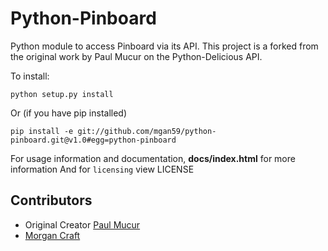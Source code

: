 Python-Pinboard
================

Python module to access Pinboard via its API. This project is a forked from the original work by Paul Mucur on the Python-Delicious API.  

To install:

    python setup.py install
    

Or (if you have pip installed)

    pip install -e git://github.com/mgan59/python-pinboard.git@v1.0#egg=python-pinboard

For usage information and documentation, **docs/index.html** for more information
And for ```licensing``` view LICENSE

Contributors
------------

* Original Creator [Paul Mucur](https://github.com/mudge)
* [Morgan Craft](https://github.com/mgan59)
